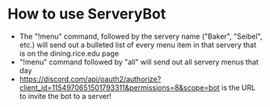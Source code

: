 # How to use ServeryBot
- The "!menu" command, followed by the servery name ("Baker", "Seibel", etc.) will send out a bulleted list of every menu item in that servery that is on the dining.rice.edu page
- "!menu" command followed by "all" will send out all servery menus that day
- https://discord.com/api/oauth2/authorize?client_id=1154970651501793311&permissions=8&scope=bot is the URL to invite the bot to a server!
